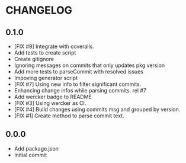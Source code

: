 # CHANGELOG

## 0.1.0
- [FIX #9] Integrate with coveralls.
- Add tests to create script
- Create gitignore
- Ignoring messages on commits that only updates pkg version
- Add more tests to parseCommit with resolved issues
- Impoving generator script
- [FIX #7] Using new info to filter significant commits.
- Enhancing change infos while parsing commits. rel #7
- Add wercker badge to README
- [FIX #3] Using wercker as CI.
- [FIX #4] Build changes using commits msg and grouped by version.
- [FIX #1] Create method to parse commit text.

## 0.0.0
- Add package.json
- Initial commit
